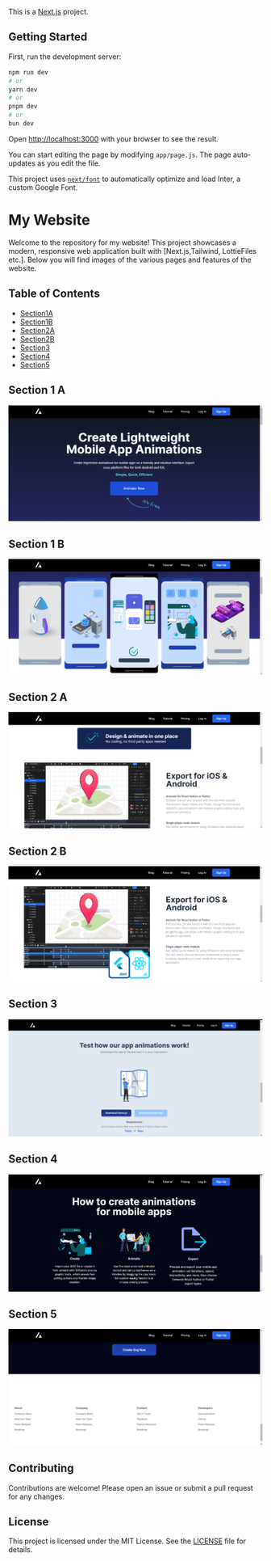 This is a [Next.js](https://nextjs.org/) project.

## Getting Started

First, run the development server:

```bash
npm run dev
# or
yarn dev
# or
pnpm dev
# or
bun dev
```

Open [http://localhost:3000](http://localhost:3000) with your browser to see the result.

You can start editing the page by modifying `app/page.js`. The page auto-updates as you edit the file.

This project uses [`next/font`](https://nextjs.org/docs/basic-features/font-optimization) to automatically optimize and load Inter, a custom Google Font.

# My Website

Welcome to the repository for my website! This project showcases a modern, responsive web application built with [Next.js,Tailwind, LottieFiles etc.]. Below you will find images of the various pages and features of the website.

## Table of Contents

- [Section1A](#Section1A)
- [Section1B](#Section1B)
- [Section2A](#Section2A)
- [Section2B](#Section2B)
- [Section3](#Section3)
- [Section4](#Section4)
- [Section5](#Section5)


## Section 1 A

![Section 1 A](https://github.com/Moeez-Rajpoot/NextJs-Animated-Landingpage/blob/main/Images/Section1.png)

## Section 1 B

![Section 1 B](https://github.com/Moeez-Rajpoot/NextJs-Animated-Landingpage/blob/main/Images/Section1b.png)

## Section 2 A

![Section 2 A](https://github.com/Moeez-Rajpoot/NextJs-Animated-Landingpage/blob/main/Images/Section2.png)

## Section 2 B

![Section 2 B](https://github.com/Moeez-Rajpoot/NextJs-Animated-Landingpage/blob/main/Images/Section2b.png)

## Section 3

![Section 3](https://github.com/Moeez-Rajpoot/NextJs-Animated-Landingpage/blob/main/Images/Section3.png)

## Section 4

![Section 4](https://github.com/Moeez-Rajpoot/NextJs-Animated-Landingpage/blob/main/Images/Section4.png)

## Section 5

![Section 5](https://github.com/Moeez-Rajpoot/NextJs-Animated-Landingpage/blob/main/Images/Section5.png)

## Contributing

Contributions are welcome! Please open an issue or submit a pull request for any changes.

## License

This project is licensed under the MIT License. See the [LICENSE](LICENSE) file for details.
